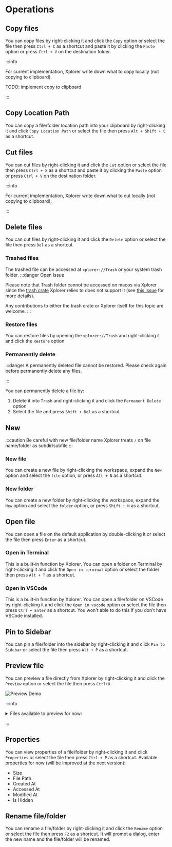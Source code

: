 # Operations

## Copy files

You can copy files by right-clicking it and click the `Copy` option or select the file then press `Ctrl + C` as a shortcut and paste it by clicking the `Paste` option or press `Ctrl + V` on the destination folder.

:::info

For current implementation, Xplorer write down what to copy locally (not copying to clipboard).

TODO: implement copy to clipboard

:::

## Copy Location Path

You can copy a file/folder location path into your clipboard by right-clicking it and click `Copy Location Path` or select the file then press `Alt + Shift + C` as a shortcut.

## Cut files

You can cut files by right-clicking it and click the `Cut` option or select the file then press `Ctrl + X` as a shortcut and paste it by clicking the `Paste` option or press `Ctrl + V` on the destination folder.

:::info

For current implementation, Xplorer write down what to cut locally (not copying to clipboard).

:::

## Delete files

You can cut files by right-clicking it and click the `Delete` option or select the file then press `Del` as a shortcut.

### Trashed files

The trashed file can be accessed at `xplorer://Trash` or your system trash folder. :::danger Open Issue

Please note that Trash folder cannot be accessed on macos via Xplorer since the [trash crate](https://github.com/Byron/trash-rs) Xplorer relies to does not support it (see [this issue](https://github.com/Byron/trash-rs/issues/8) for more details).

Any contributions to either the trash crate or Xplorer itself for this topic are welcome. :::

### Restore files

You can restore files by opening the `xplorer://Trash` and right-clicking it and click the `Restore` option

### Permanently delete

:::danger A permanently deleted file cannot be restored. Please check again before permanently delete any files.

:::

You can permanently delete a file by:

1. Delete it into `Trash` and right-clicking it and click the `Permanent Delete` option
2. Select the file and press `Shift + Del` as a shortcut

## New

:::caution Be careful with new file/folder name Xplorer treats `/` on file name/folder as subdir/subfile :::

### New file

You can create a new file by right-clicking the workspace, expand the `New` option and select the `file` option, or press `Alt + N` as a shortcut.

### New folder

You can create a new folder by right-clicking the workspace, expand the `New` option and select the `folder` option, or press `Shift + N` as a shortcut.

## Open file

You can open a file on the default application by double-clicking it or select the file then press `Enter` as a shortcut.

### Open in Terminal

This is a built-in function by Xplorer. You can open a folder on Terminal by right-clicking it and click the `Open in terminal` option or select the folder then press `Alt + T` as a shortcut.

### Open in VSCode

This is a built-in function by Xplorer. You can open a file/folder on VSCode by right-clicking it and click the `Open in vscode` option or select the file then press `Ctrl + Enter` as a shortcut. You won't able to do this if you don't have VSCode installed.

## Pin to Sidebar

You can pin a file/folder into the sidebar by right-clicking it and click `Pin to Sidebar` or select the file then press `Alt + P` as a shortcut.

## Preview file

You can preview a file directly from Xplorer by right-clicking it and click the `Preview` option or select the file then press `Ctrl+O`.

![Preview Demo](/img/docs/preview.png)

:::info

<details>
<summary>
Files available to preview for now:
</summary>

* Markdown files
* Image files
* Text files
* Video files
* Pdfs
* Almost all programming language with syntax highlighting

</details>

:::

## Properties

You can view properties of a file/folder by right-clicking it and click `Properties` or select the file then press `Ctrl + P` as a shortcut. Available properties for now (will be improved at the next version):

-   Size
-   File Path
-   Created At
-   Accessed At
-   Modified At
-   Is Hidden

## Rename file/folder

You can rename a file/folder by right-clicking it and click the `Rename` option or select the file then press `F2` as a shortcut. It will prompt a dialog, enter the new name and the file/folder will be renamed.
